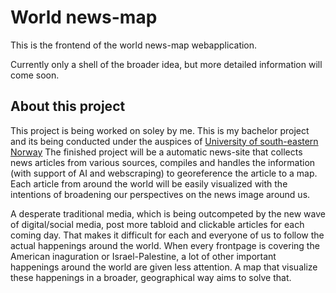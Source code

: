 # World news-map

This is the frontend of the world news-map webapplication. 

Currently only a shell of the broader idea, but more detailed information will come soon. 

## About this project

This project is being worked on soley by me. This is my bachelor project and its being conducted under the auspices of [University of south-eastern Norway](https://www.usn.no/)
The finished project will be a automatic news-site that collects news articles from various sources, compiles and handles the information (with support of AI and webscraping) to georeference the article
to a map. Each article from around the world will be easily visualized with the intentions of broadening our perspectives on the news image around us. 

A desperate traditional media, which is being outcompeted by the new wave of digital/social media, post more tabloid and clickable articles for each coming day. That makes it difficult for each and everyone of us to 
follow the actual happenings around the world. When every frontpage is covering the American inaguration or Israel-Palestine, a lot of other important happenings around the world are given less attention. A map that visualize 
these happenings in a broader, geographical way aims to solve that. 

```
